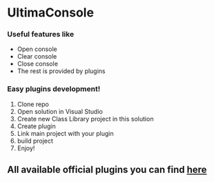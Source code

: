 # UltimaConsole
### Useful features like 
- Open console
- Clear console
- Close console
- The rest is provided by plugins
### Easy plugins development!
1. Clone repo
2. Open solution in Visual Studio
3. Create new Class Library project in this solution
4. Create plugin
5. Link main project with your plugin
6. build project
7. Enjoy!
## All available official plugins you can find [here](https://github.com/DimaBroZY/UltimaConsole-Plugins)
